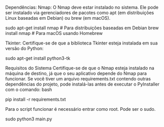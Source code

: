 Dependências:
Nmap: O Nmap deve estar instalado no sistema. Ele pode ser instalado via gerenciadores de pacotes como apt (em distribuições Linux baseadas em Debian) ou brew (em macOS).

sudo apt-get install nmap  # Para distribuições baseadas em Debian
brew install nmap          # Para macOS usando Homebrew



Tkinter: Certifique-se de que a biblioteca Tkinter esteja instalada em sua versão do Python:

sudo apt-get install python3-tk

Requisitos do Sistema
Certifique-se de que o Nmap esteja instalado na máquina de destino, já que o seu aplicativo depende do Nmap para funcionar.
Se você tiver um arquivo requirements.txt contendo outras dependências do projeto, pode instalá-las antes de executar o PyInstaller com o comando:
bash

pip install -r requirements.txt

Para o script funcionar é necessário entrar como root. Pode ser o sudo.

sudo python3 main.py

